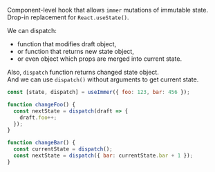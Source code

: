 Component-level hook that allows `immer` mutations of immutable state.  
Drop-in replacement for `React.useState()`.

We can dispatch:
- function that modifies draft object,
- or function that returns new state object,
- or even object which props are merged into current state.

Also, `dispatch` function returns changed state object.  
And we can use `dispatch()` without arguments to get current state.

```js
const [state, dispatch] = useImmer({ foo: 123, bar: 456 });

function changeFoo() {
  const nextState = dispatch(draft => {
    draft.foo++;
  });
}

function changeBar() {
  const currentState = dispatch();
  const nextState = dispatch({ bar: currentState.bar + 1 });
}
```